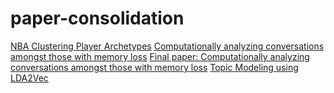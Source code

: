 # paper-consolidation


[NBA Clustering Player Archetypes](https://raw.githubusercontent.com/spencerdooley00/paper-consolidation/main/NBAclustering.pdf.pdf)
[Computationally analyzing conversations amongst those with memory loss](https://raw.githubusercontent.com/spencerdooley00/paper-consolidation/main/ConversationInTheWild.ZeiglerPoster.KEG.5.8.pdf)
[Final paper: Computationally analyzing conversations amongst those with memory loss](https://raw.githubusercontent.com/spencerdooley00/paper-consolidation/main/ASHA2024_StoryCorps_MeasuringDyadicCommuncationFeatures.PDFHandout%20(1).pdf)
[Topic Modeling using LDA2Vec](https://raw.githubusercontent.com/spencerdooley00/paper-consolidation/main/ML%20Final%20Report.pdf)
